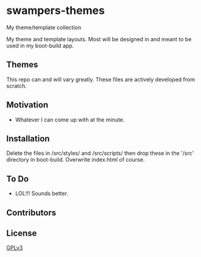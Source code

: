 # swampers-themes
My theme/template collection

My theme and template layouts. Most will be designed in and meant to be used in my boot-build app.

## Themes

This repo can and will vary greatly. These files are actively developed from scratch.

## Motivation

- Whatever I can come up with at the minute.

## Installation

Delete the files in /src/styles/ and /src/scripts/ then drop these in the '/src' directory in boot-build. Overwrite index.html of course.

## To Do

- LOL!!! Sounds better.

## Contributors

## License

[GPLv3](https://www.gnu.org/licenses/gpl-3.0.txt)
